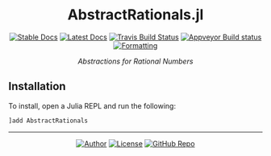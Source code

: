 <div align="center">

# AbstractRationals.jl

[![Stable Docs](https://img.shields.io/badge/docs-stable-blue.svg?style=flat-square)](https://bhgomes.github.io/AbstractRationals.jl/stable)
[![Latest Docs](https://img.shields.io/badge/docs-latest-blue.svg?style=flat-square)](https://bhgomes.github.io/AbstractRationals.jl/latest)
[![Travis Build Status](https://img.shields.io/travis/com/bhgomes/SubTypes.jl?style=flat-square)](https://travis-ci.com/bhgomes/AbstractRationals.jl)
[![Appveyor Build status](https://img.shields.io/appveyor/ci/bhgomes/subtypes-jl?style=flat-square)](https://ci.appveyor.com/project/bhgomes/abstractrationals-jl)
[![Formatting](https://img.shields.io/badge/format-tab%204%20margin%2096-888?style=flat-square)](https://github.com/domluna/JuliaFormatter.jl)

_Abstractions for Rational Numbers_

</div>

## Installation

To install, open a Julia REPL and run the following:

```julia
]add AbstractRationals
```

---
<div align="center">

[![Author](https://img.shields.io/badge/-bhgomes-blue?style=for-the-badge)](https://github.com/bhgomes)
[![License](https://img.shields.io/badge/UNLICENSE-lightgray?style=for-the-badge)](UNLICENSE)
[![GitHub Repo](https://img.shields.io/badge/-GitHub-black?style=for-the-badge)](https://github.com/bhgomes/AbstractRationals.jl)

</div>
